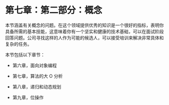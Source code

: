 # 第七章：**第二部分**：**概念**

本节涵盖有关概念的问题。在这个领域提供优秀的知识是一个很好的指标，表明你具备所需的基本技能，这意味着你有一个坚实和健康的技术基础，可以在面试阶段回答问题。公司寻找这样的人作为可能的候选人，可以接受培训来解决非常具体和复杂的任务。

本节包括以下章节：

+   第六章，面向对象编程

+   第七章，算法的大 O 分析

+   第八章，递归和动态规划

+   第九章，位操作
